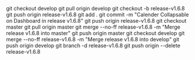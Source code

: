 git checkout develop
git pull origin develop
git checkout -b release-v1.6.8
git push origin release-v1.6.8
git add .
git commit -m "Calender Collapsable on Dashboard in release v1.6.8"
git push origin release-v1.6.8
git checkout master
git pull origin master
git merge --no-ff release-v1.6.8 -m "Merge release v1.6.8 into master"
git push origin master
git checkout develop
git merge --no-ff release-v1.6.8 -m "Merge release v1.6.8 into develop"
git push origin develop
git branch -d release-v1.6.8
git push origin --delete release-v1.6.8
